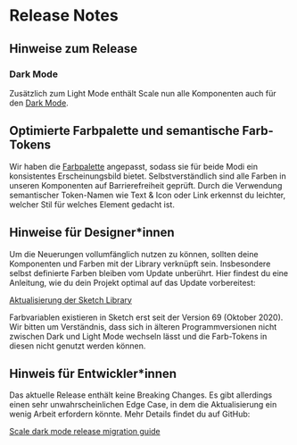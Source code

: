 # Release Notes

## Hinweise zum Release

### Dark Mode

Zusätzlich zum Light Mode enthält Scale nun alle Komponenten auch für den [Dark Mode](./?path=/docs/guidelines-light-and-dark-mode--page).

## Optimierte Farbpalette und semantische Farb-Tokens

Wir haben die [Farbpalette](./?path=/docs/guidelines-colors--page) angepasst, sodass sie für beide Modi ein konsistentes Erscheinungsbild bietet. Selbstverständlich sind alle Farben in unseren Komponenten auf Barrierefreiheit geprüft. Durch die Verwendung semantischer Token-Namen wie Text & Icon oder Link erkennst du leichter, welcher Stil für welches Element gedacht ist.

## Hinweise für Designer\*innen

Um die Neuerungen vollumfänglich nutzen zu können, sollten deine Komponenten und Farben mit der Library verknüpft sein. Insbesondere selbst definierte Farben bleiben vom Update unberührt. Hier findest du eine Anleitung, wie du dein Projekt optimal auf das Update vorbereitest:

[Aktualisierung der Sketch Library](./?path=/docs/new-release-sketch-library-update--page)

Farbvariablen existieren in Sketch erst seit der Version 69 (Oktober 2020). Wir bitten um Verständnis, dass sich in älteren Programmversionen nicht zwischen Dark und Light Mode wechseln lässt und die Farb-Tokens in diesen nicht genutzt werden können.

## Hinweis für Entwickler\*innen

Das aktuelle Release enthält keine Breaking Changes. Es gibt allerdings einen sehr unwahrscheinlichen Edge Case, in dem die Aktualisierung ein wenig Arbeit erfordern könnte. Mehr Details findet du auf GitHub:

[Scale dark mode release migration guide](https://gist.github.com/acstll/904b65679f5bd1568f1ed8c4e66744f9)
